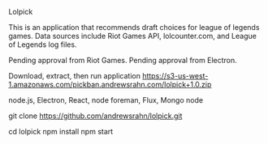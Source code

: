 Lolpick

This is an application that recommends draft choices for league of legends games.  Data sources include Riot Games API, lolcounter.com, and League of Legends log files.  

Pending approval from Riot Games.
Pending approval from Electron.

Download, extract, then run application
https://s3-us-west-1.amazonaws.com/pickban.andrewsrahn.com/lolpick+1.0.zip


node.js, Electron, React, node foreman, Flux, Mongo node

git clone https://github.com/andrewsrahn/lolpick.git

cd lolpick
npm install
npm start